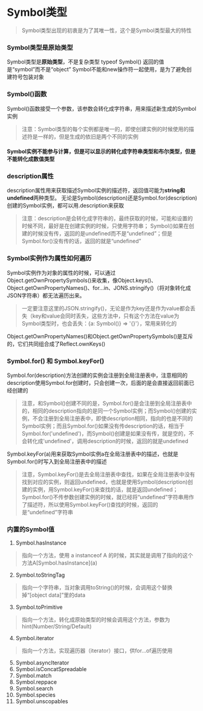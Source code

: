 # Symbol类型
>  Symbol类型出现的初衷是为了其唯一性，这个是Symbol类型最大的特性

### Symbol类型是原始类型
Symbol类型是**原始类型**，不是复杂类型
typeof Symbol() 返回的值是“symbol”而不是“object”
Symbol不能和new操作符一起使用，是为了避免创 建符号包装对象

### Symbol()函数
Symbol()函数接受一个参数，该参数会转化成字符串，用来描述新生成的Symbol实例
> 注意：Symbol类型的每个实例都是唯一的，即使创建实例的时候使用的描述符是一样的，但是生成的依旧是两个不同的实例

#### Symbol实例不能参与计算，但是可以显示的转化成字符串类型和布尔类型，但是不能转化成数值类型

### description属性
description属性用来获取描述Symbol实例的描述符，返回值可能为**string和undefined**两种类型。
无论是Symbol(description)还是Symbol.for(description)创建的Symbol实例，都可以用.description来获取
> 注意：description是会转化成字符串的，最终获取的时候，可能和设置的时候不同，最好是在创建实例的时候，只使用字符串；
> Symbol()如果在创建的时候没有传，返回的是undefined而不是“undefined”；但是Symbol.for()没有传的话，返回的就是“undefined”

### Symbol实例作为属性如何遍历
Symbol实例作为对象的属性的时候，可以通过Object.getOwnPropertySymbols()来收集，像Object.keys()、Object.getOwnPropertyNames()、for...in、JONS.stringify()（将对象转化成JSON字符串）都无法遍历出来。
> 一定要注意这里的JSON.stringify()，无论是作为key还是作为value都会丢失（key和value会同时丢失，这些方法中，只有这个方法在value为Symbol类型时，也会丢失：{a: Symbol()} => '{}'），常用来转化的

Object.getOwnPropertyNames()和Object.getOwnPropertySymbols()是互斥的，它们共同组合成了Reflect.ownKeys()

### Symbol.for() 和 Symbol.keyFor()
Symbol.for(description)方法创建的实例会注册到全局注册表中，注意相同的description使用Symbol.for创建时，只会创建一次，后面的是会直接返回前面已经创建的
> 注意，和Symbol()创建不同的是，Symbol.for()是会注册到全局注册表中的，相同的description指向的是同一个Symbol实例；而Symbol()创建的实例，不会注册到全局注册表中，即使description相同，指向的也是不同的Symbol实例；而且Symbol.for()如果没有传description的话，相当于Symbol.for('undefined')，而Symbol()创建是如果没有传，就是空的，不会转化成'undefined'，调用description的时候，返回的就是undefined  

Symbol.keyFor(a)用来获取Symbol实例a在全局注册表中的描述，也就是Symbol.for()时写入到全局注册表中的描述
> 注意，Symbol.keyFor()是去全局注册表中查找，如果在全局注册表中没有找到对应的实例，则返回undefined，也就是使用Symbol(description)创建的实例，用Symbol.keyFor()来查找的话，就是返回undefined；Symbol.for()不传参数创建实例的时候，就已经将“undefined”字符串用作了描述符，所以使用Symbol.keyFor()查找的时候，返回的是“undefined”字符串

### 内置的Symbol值
1. Symbol.hasInstance
  > 指向一个方法，使用 a instanceof A 的时候，其实就是调用了指向的这个方法A\[Symbol.hasInstance](a)
2. Symbol.toStringTag
  > 指向一个字符串，当对象调用toString()的时候，会调用这个替换掉“[object data]”里的data
3.  Symbol.toPrimitive
  > 指向一个方法，转化成原始类型的时候会调用这个方法，参数为hint(Number/String/Default)
4. Symbol.iterator
  > 指向一个方法，实现遍历器（iterator）接口，供for...of遍历使用
5. Symbol.asyncIterator
6. Symbol.isConcatSpreadable
7. Symbol.match
8. Symbol.reppace
9.  Symbol.search
10. Symbol.species
11. Symbol.unscopables



